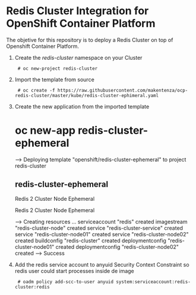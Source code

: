 # Redis Cluster Integration for OpenShift Container Platform

The objetive for this repository is to deploy a Redis Cluster on top of Openshift Container Platform.

1. Create the *redis-cluster* namespace on your Cluster

        # oc new-project redis-cluster

2. Import the template from source

        # oc create -f https://raw.githubusercontent.com/makentenza/ocp-redis-cluster/master/kube/redis-cluster-ephimeral.yaml

3. Create the new application from the imported template

      # oc new-app redis-cluster-ephemeral

      --> Deploying template "openshift/redis-cluster-ephemeral" to project redis-cluster

      redis-cluster-ephemeral
      ---------
      Redis 2 Cluster Node Ephemeral

      Redis 2 Cluster Node Ephemeral

      --> Creating resources ...
      serviceaccount "redis" created
      imagestream "redis-cluster-node" created
      service "redis-cluster-service" created
      service "redis-cluster-node01" created
      service "redis-cluster-node02" created
      buildconfig "redis-cluster" created
      deploymentconfig "redis-cluster-node01" created
      deploymentconfig "redis-cluster-node02" created
      --> Success


4. Add the redis service account to anyuid Security Context Constraint so redis user could start processes inside de image

        # oadm policy add-scc-to-user anyuid system:serviceaccount:redis-cluster:redis
